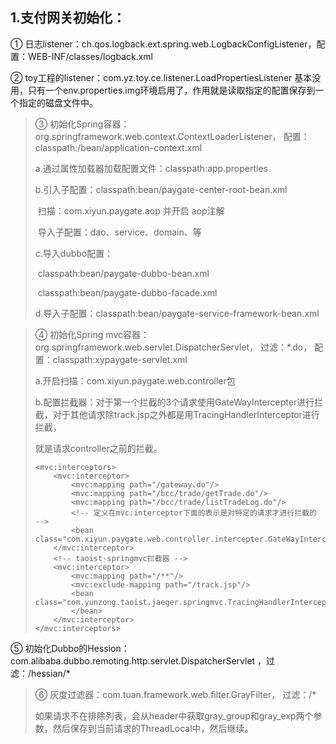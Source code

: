 ## 1.支付网关初始化：

① 日志listener：ch.qos.logback.ext.spring.web.LogbackConfigListener，配置：WEB-INF/classes/logback.xml

② toy工程的listener：com.yz.toy.ce.listener.LoadPropertiesListener
基本没用，只有一个env.properties.img环境启用了，作用就是读取指定的配置保存到一个指定的磁盘文件中。

> ③ 初始化Spring容器： org.springframework.web.context.ContextLoaderListener， 配置：classpath:/bean/application-context.xml
>
> a.通过属性加载器加载配置文件：classpath:app.properties
>
> b.引入子配置：classpath:bean/paygate-center-root-bean.xml
>
> ​	扫描：com.xiyun.paygate.aop 并开启 aop注解
>
> ​	导入子配置：dao、service、domain、等
>
> 
>
> c.导入dubbo配置：
>
> ​	classpath:bean/paygate-dubbo-bean.xml
>
> ​	classpath:bean/paygate-dubbo-facade.xml
>
> d.导入子配置：classpath:bean/paygate-service-framework-bean.xml

> ④ 初始化Spring mvc容器：org.springframework.web.servlet.DispatcherServlet， 过滤：*.do， 配置：classpath:xypaygate-servlet.xml
>
> a.开启扫描：com.xiyun.paygate.web.controller包
>
> b.配置拦截器：对于第一个拦截的3个请求使用GateWayIntercepter进行拦截，对于其他请求除track.jsp之外都是用TracingHandlerInterceptor进行拦截，
>
> 就是请求controller之前的拦截。
>
> ```
> <mvc:interceptors>
>     <mvc:interceptor>
>         <mvc:mapping path="/gateway.do"/>
>         <mvc:mapping path="/bcc/trade/getTrade.do"/>
>         <mvc:mapping path="/bcc/trade/listTradeLog.do"/>
>         <!-- 定义在mvc:interceptor下面的表示是对特定的请求才进行拦截的 -->
>         <bean class="com.xiyun.paygate.web.controller.intercepter.GateWayIntercepter"/>
>     </mvc:interceptor>
>     <!-- taoist-springmvc拦截器 -->
>     <mvc:interceptor>
>         <mvc:mapping path="/**"/>
>         <mvc:exclude-mapping path="/track.jsp"/>
>         <bean class="com.yunzong.taoist.jaeger.springmvc.TracingHandlerInterceptor">
>         </bean>
>     </mvc:interceptor>
> </mvc:interceptors>
> ```

⑤ 初始化Dubbo的Hession： com.alibaba.dubbo.remoting.http.servlet.DispatcherServlet ，过滤：/hessian/*

> ⑥ 灰度过滤器：com.tuan.framework.web.filter.GrayFilter， 过滤：/*
>
> 如果请求不在排除列表，会从header中获取gray_group和gray_exp两个参数，然后保存到当前请求的ThreadLocal中，然后继续。